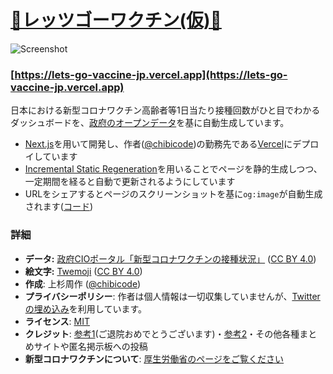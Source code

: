 # [💉レッツゴーワクチン(仮)💉](https://lets-go-vaccine-jp.vercel.app)

![Screenshot](https://lets-go-vaccine-jp.vercel.app/api/og?v=6669d7)

### [https://lets-go-vaccine-jp.vercel.app](https://lets-go-vaccine-jp.vercel.app)

日本における新型コロナワクチン高齢者等1日当たり接種回数がひと目でわかるダッシュボードを、[政府のオープンデータ](https://cio.go.jp/c19vaccine_opendata)を基に自動生成しています。

- [Next.js](https://nextjs.org)を用いて開発し、作者([@chibicode](https://twitter.com/chibicode))の勤務先である[Vercel](https://vercel.com)にデプロイしています
- [Incremental Static Regeneration](https://nextjs.org/docs/basic-features/data-fetching)を用いることでページを静的生成しつつ、一定期間を経ると自動で更新されるようにしています
- URLをシェアするとページのスクリーンショットを基に`og:image`が自動生成されます([コード](pages/api/og.js))

### 詳細

- **データ:** [政府CIOポータル「新型コロナワクチンの接種状況」](https://cio.go.jp/c19vaccine_opendata) ([CC BY 4.0](https://creativecommons.org/licenses/by/4.0/deed.ja))
- **絵文字:** [Twemoji](https://github.com/twitter/twemoji) ([CC BY 4.0](https://creativecommons.org/licenses/by/4.0/))
- **作成**: 上杉周作 ([@chibicode](https://twitter.com/chibicode))
- **プライバシーポリシー**: 作者は個人情報は一切収集していませんが、[Twitterの埋め込み](https://developer.twitter.com/en/docs/twitter-for-websites/embedded-tweets/overview)を利用しています。
- **ライセンス**: [MIT](LICENSE.md)
- **クレジット**: [参考1](https://twitter.com/i/events/1396010787966099456)(ご退院おめでとうございます)・[参考2](https://ja.wikipedia.org/wiki/%E8%83%8C%E6%B0%B4%E3%81%AE%E9%80%86%E8%BB%A2%E5%8A%87)・その他各種まとめサイトや匿名掲示板への投稿
- **新型コロナワクチンについて**: [厚生労働省のページをご覧ください](https://www.mhlw.go.jp/stf/seisakunitsuite/bunya/vaccine_00184.html)